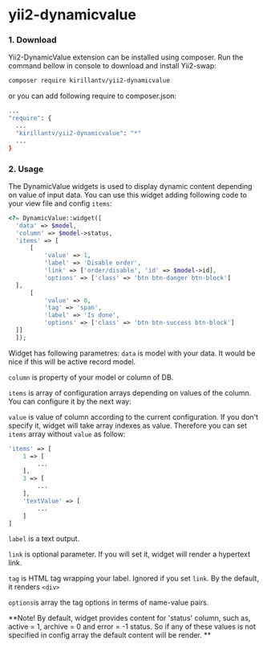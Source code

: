 # yii2-dynamicvalue

### 1. Download
Yii2-DynamicValue extension can be installed using composer. Run the command bellow in console to download 
and install Yii2-swap:

```bash
composer require kirillantv/yii2-dynamicvalue
```

or you can add following require to composer.json:
```bash
...
"require": {
  ...
  "kirillantv/yii2-dynamicvalue": "*"
  ...
}
```
### 2. Usage
The DynamicValue widgets is used to display dynamic content depending on value of input data. 
You can use this widget adding following code to your view file and config `items`:
```php
<?= DynamicValue::widget([
  'data' => $model,
  'column' => $model->status,
  'items' => [
      [
          'value' => 1,
          'label' => 'Disable order',
          'link' => ['order/disable', 'id' => $model->id],
          'options' => ['class' => 'btn btn-danger btn-block']
  ],
      [
          'value' => 0,
          'tag' => 'span',
          'label' => 'Is done',
          'options' => ['class' => 'btn btn-success btn-block']
  ]]
  ]);
```
Widget has following parametres:
`data` is model with your data. It would be nice if this will be active record model.

`column` is property of your model or column of DB.

`items` is array of configuration arrays depending on values of the column. You can configure it
by the next way:

`value` is value of column according to the current configuration. If you don't specify it, widget will take 
array indexes as value. Therefore you can set `items` array without `value` as follow:
```php
'items' => [
    1 => [
        ...
    ],
    3 => [
        ...
    ],
    'textValue' => [
        ...
    ]
]
```

`label` is a text output.

`link` is optional parameter. If you will set it, widget will render a hypertext link.

`tag` is HTML tag wrapping your label. Ignored if you set `link`. By the default, it renders `<div>`

`options`is array the tag options in terms of name-value pairs.

**Note! By default, widget provides content for 'status' column, such as, active = 1, archive = 0 and error = -1 status.
So if any of these values is not specified in config array the default content will be render. **
